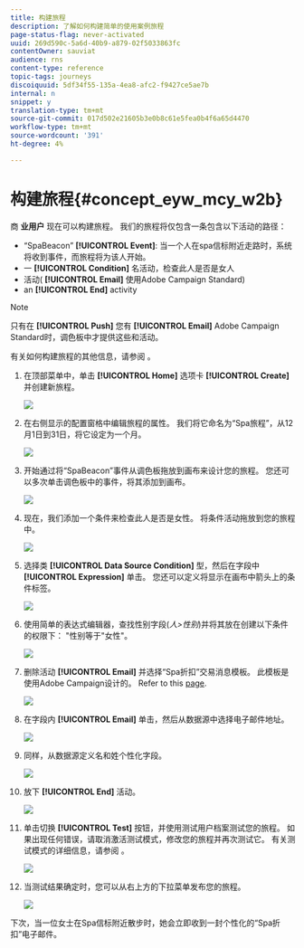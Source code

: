 ```yaml
---
title: 构建旅程
description: 了解如何构建简单的使用案例旅程
page-status-flag: never-activated
uuid: 269d590c-5a6d-40b9-a879-02f5033863fc
contentOwner: sauviat
audience: rns
content-type: reference
topic-tags: journeys
discoiquuid: 5df34f55-135a-4ea8-afc2-f9427ce5ae7b
internal: n
snippet: y
translation-type: tm+mt
source-git-commit: 017d502e21605b3e0b8c61e5fea0b4f6a65d4470
workflow-type: tm+mt
source-wordcount: '391'
ht-degree: 4%

---
```



# 构建旅程{#concept_eyw_mcy_w2b}

商 **业用户** 现在可以构建旅程。 我们的旅程将仅包含一条包含以下活动的路径：

* “SpaBeacon” **[!UICONTROL Event]**: 当一个人在spa信标附近走路时，系统将收到事件，而旅程将为该人开始。
* 一 **[!UICONTROL Condition]** 名活动，检查此人是否是女人
* 活动( **[!UICONTROL Email]** 使用Adobe Campaign Standard)
* an **[!UICONTROL End]** activity

>[!NOTE]
>
>只有在 **[!UICONTROL Push]** 您有 **[!UICONTROL Email]** Adobe Campaign Standard时，调色板中才提供这些和活动。

有关如何构建旅程的其他信息，请参阅 [](../building-journeys/journey.md)。

1. 在顶部菜单中，单击 **[!UICONTROL Home]** 选项卡 **[!UICONTROL Create]** 并创建新旅程。

   ![](../assets/journey31.png)

1. 在右侧显示的配置窗格中编辑旅程的属性。 我们将它命名为“Spa旅程”，从12月1日到31日，将它设定为一个月。

   ![](../assets/journeyuc1_8.png)

1. 开始通过将“SpaBeacon”事件从调色板拖放到画布来设计您的旅程。 您还可以多次单击调色板中的事件，将其添加到画布。

   ![](../assets/journeyuc1_9.png)

1. 现在，我们添加一个条件来检查此人是否是女性。 将条件活动拖放到您的旅程中。

   ![](../assets/journeyuc1_10.png)

1. 选择类 **[!UICONTROL Data Source Condition]** 型，然后在字段中 **[!UICONTROL Expression]** 单击。 您还可以定义将显示在画布中箭头上的条件标签。

   ![](../assets/journeyuc1_11.png)

1. 使用简单的表达式编辑器，查找性别字段(_人>性别_)并将其放在创建以下条件的权限下： &quot;性别等于&quot;女性&quot;。

   ![](../assets/journeyuc1_12.png)

1. 删除活动 **[!UICONTROL Email]** 并选择“Spa折扣”交易消息模板。 此模板是使用Adobe Campaign设计的。 Refer to this [page](https://docs.adobe.com/content/help/zh-Hans/campaign-standard/using/communication-channels/transactional-messaging/about-transactional-messaging.html).

   ![](../assets/journeyuc1_13.png)

1. 在字段内 **[!UICONTROL Email]** 单击，然后从数据源中选择电子邮件地址。

   ![](../assets/journeyuc1_14.png)

1. 同样，从数据源定义名和姓个性化字段。

   ![](../assets/journeyuc1_15.png)

1. 放下 **[!UICONTROL End]** 活动。

   ![](../assets/journeyuc1_17.png)

1. 单击切换 **[!UICONTROL Test]** 按钮，并使用测试用户档案测试您的旅程。 如果出现任何错误，请取消激活测试模式，修改您的旅程并再次测试它。 有关测试模式的详细信息，请参阅 [](../building-journeys/testing-the-journey.md)。

   ![](../assets/journeyuc1_18bis.png)

1. 当测试结果确定时，您可以从右上方的下拉菜单发布您的旅程。

   ![](../assets/journeyuc1_18.png)

下次，当一位女士在Spa信标附近散步时，她会立即收到一封个性化的“Spa折扣”电子邮件。
